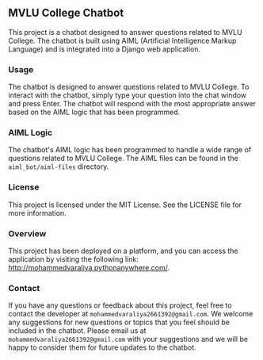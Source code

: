 ## MVLU College Chatbot

This project is a chatbot designed to answer questions related to MVLU College. The chatbot is built using AIML (Artificial Intelligence Markup Language) and is integrated into a Django web application.


### Usage

The chatbot is designed to answer questions related to MVLU College. To interact with the chatbot, simply type your question into the chat window and press Enter. The chatbot will respond with the most appropriate answer based on the AIML logic that has been programmed.


### AIML Logic

The chatbot's AIML logic has been programmed to handle a wide range of questions related to MVLU College. The AIML files can be found in the `aiml_bot/aiml-files` directory.


### License

This project is licensed under the MIT License. See the LICENSE file for more information.


### Overview

This project has been deployed on a platform, and you can access the application by visiting the following link: http://mohammedvaraliya.pythonanywhere.com/.


### Contact

If you have any questions or feedback about this project, feel free to contact the developer at `mohammedvaraliya2661392@gmail.com`. We welcome any suggestions for new questions or topics that you feel should be included in the chatbot. Please email us at `mohammedvaraliya2661392@gmail.com` with your suggestions and we will be happy to consider them for future updates to the chatbot.